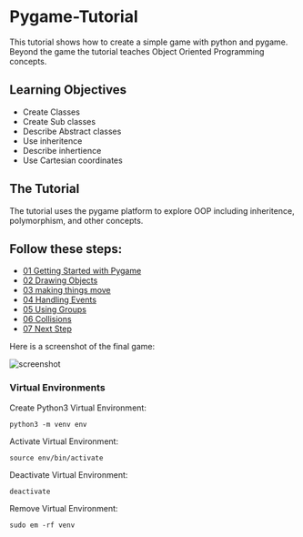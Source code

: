 # Pygame-Tutorial
 
This tutorial shows how to create a simple game with python and pygame. Beyond the game the tutorial teaches Object Oriented Programming concepts. 

## Learning Objectives

- Create Classes
- Create Sub classes 
- Describe Abstract classes
- Use inheritence 
- Describe inhertience
- Use Cartesian coordinates

## The Tutorial

The tutorial uses the pygame platform to explore OOP including inheritence, polymorphism, and other concepts. 

## Follow these steps: 

- [01 Getting Started with Pygame](01-Getting-started-with-pygame)
- [02 Drawing Objects](02-Drawing-Objects)
- [03 making things move](03-making-things-move)
- [04 Handling Events](04-handling-events)
- [05 Using Groups](05-Using-Groups)
- [06 Collisions](06-Collisions)
- [07 Next Step](07-Next-Step)

Here is a screenshot of the final game: 

![screenshot](images/screenshot.gif)

<!-- 

## TODO

- Animated Sprites or Spriteheet
	- https://stackoverflow.com/questions/14044147/animated-sprite-from-few-images
	- https://www.simplifiedpython.net/pygame-sprite-animation-tutorial/
	- https://www.techwithtim.net/tutorials/game-development-with-python/pygame-tutorial/pygame-animation/
	- https://inventwithpython.com/pyganim/

 -->

 ### Virtual Environments
Create Python3 Virtual Environment:

```python3 -m venv env```

Activate Virtual Environment:

```source env/bin/activate```

Deactivate Virtual Environment:

```deactivate```

Remove Virtual Environment:

```sudo em -rf venv```
